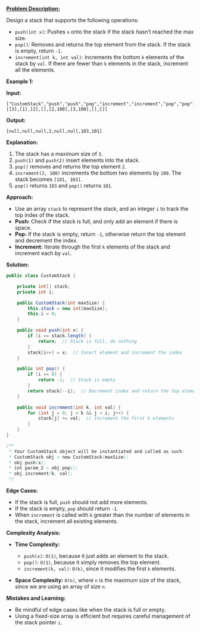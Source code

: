 
**[Problem Description:](https://leetcode.com/problems/design-a-stack-with-increment-operation/description/)**

Design a stack that supports the following operations:
- `push(int x)`: Pushes `x` onto the stack if the stack hasn’t reached the max size.
- `pop()`: Removes and returns the top element from the stack. If the stack is empty, return `-1`.
- `increment(int k, int val)`: Increments the bottom `k` elements of the stack by `val`. If there are fewer than `k` elements in the stack, increment all the elements.

**Example 1:**

**Input:**  
```  
["CustomStack","push","push","pop","increment","increment","pop","pop"]  
[[3],[1],[2],[],[2,100],[3,100],[],[]]  
```  
**Output:**  
```  
[null,null,null,2,null,null,103,101]  
```  

**Explanation:**  
1. The stack has a maximum size of `3`. 
2. `push(1)` and `push(2)` insert elements into the stack.
3. `pop()` removes and returns the top element `2`.
4. `increment(2, 100)` increments the bottom two elements by `100`. The stack becomes `[101, 103]`.
5. `pop()` returns `103` and `pop()` returns `101`.

**Approach:**

- Use an array `stack` to represent the stack, and an integer `i` to track the top index of the stack.
- **Push:** Check if the stack is full, and only add an element if there is space.
- **Pop:** If the stack is empty, return `-1`, otherwise return the top element and decrement the index.
- **Increment:** Iterate through the first `k` elements of the stack and increment each by `val`.

**Solution:**

```java
public class CustomStack {

    private int[] stack;
    private int i;

    public CustomStack(int maxSize) {
        this.stack = new int[maxSize];
        this.i = 0;
    }

    public void push(int x) {
        if (i == stack.length) {
            return;  // Stack is full, do nothing
        }
        stack[i++] = x;  // Insert element and increment the index
    }

    public int pop() {
        if (i == 0) {
            return -1;  // Stack is empty
        }
        return stack[--i];  // Decrement index and return the top element
    }

    public void increment(int k, int val) {
        for (int j = 0; j < k && j < i; j++) {
            stack[j] += val;  // Increment the first k elements
        }
    }
}

/**
 * Your CustomStack object will be instantiated and called as such:
 * CustomStack obj = new CustomStack(maxSize);
 * obj.push(x);
 * int param_2 = obj.pop();
 * obj.increment(k, val);
 */
```

**Edge Cases:**

- If the stack is full, `push` should not add more elements.
- If the stack is empty, `pop` should return `-1`.
- When `increment` is called with `k` greater than the number of elements in the stack, increment all existing elements.

**Complexity Analysis:**

- **Time Complexity:**
  - `push(x)`: `O(1)`, because it just adds an element to the stack.
  - `pop()`: `O(1)`, because it simply removes the top element.
  - `increment(k, val)`: `O(k)`, since it modifies the first `k` elements.
  
- **Space Complexity:** `O(n)`, where `n` is the maximum size of the stack, since we are using an array of size `n`.

**Mistakes and Learning:**

- Be mindful of edge cases like when the stack is full or empty.
- Using a fixed-size array is efficient but requires careful management of the stack pointer `i`.
